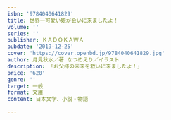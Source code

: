 ```yaml
---
isbn: '9784040641829'
title: 世界一可愛い娘が会いに来ましたよ！
volume: ''
series: ''
publisher: ＫＡＤＯＫＡＷＡ
pubdate: '2019-12-25'
cover: 'https://cover.openbd.jp/9784040641829.jpg'
author: 月見秋水／著 なつめえり／イラスト
description: 「お父様の未来を救いに来ましたよ！」
price: '620'
genre: ''
target: 一般
format: 文庫
content: 日本文学、小説・物語

---
```

